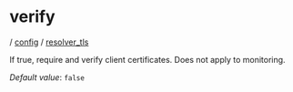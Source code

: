 # verify

/ [config](/ref/config/index.md) / [resolver_tls](/ref/config/config/resolver_tls/index.md)

If true, require and verify client certificates. Does not apply to monitoring.

_Default value_: `false`
